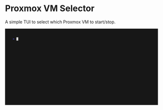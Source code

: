 # Proxmox VM Selector

A simple TUI to select which Proxmox VM to start/stop.

![demo](./docs/demo.gif)
